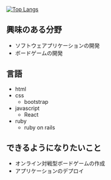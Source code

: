 [![Top Langs](https://github-readme-stats.vercel.app/api/top-langs/?username={nisi0929}
)](https://github.com/anuraghazra/github-readme-stats)

## 興味のある分野
- ソフトウェアプリケーションの開発
- ボードゲームの開発

## 言語
- html
- css
   - bootstrap
- javascript
   - React
- ruby
   - ruby on rails
## できるようになりたいこと
- オンライン対戦型ボードゲームの作成
- アプリケーションのデプロイ
